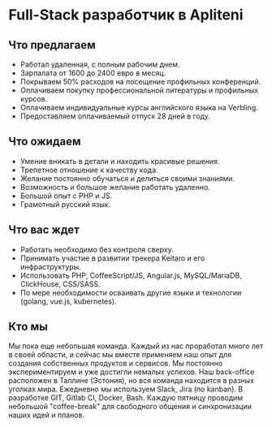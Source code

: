 # Full-Stack разработчик в Apliteni

## Что предлагаем
* Работал удаленная, с полным рабочим днем.
* Зарпалата от 1600 до 2400 евро в месяц.
* Покрываем 50% расходов на посещение профильных конференций.
* Оплачиваем покупку профессиональной литературы и профильных курсов.
* Оплачиваем индивидуальные курсы английского языка на Verbling.
* Предоставляем оплачиваемый отпуск 28 дней в году.

## Что ожидаем 
* Умение вникать в детали и находить красивые решения.
* Трепетное отношение к качеству кода.
* Желание постоянно обучаться и делиться своими знаниями.
* Возможность и большое желание работать удаленно.
* Большой опыт с PHP и JS.
* Грамотный русский язык.

## Что вас ждет
* Работать необходимо без контроля сверху.
* Принимать участие в развитии трекера Keitaro и его инфраструктуры.
* Использовать PHP, CoffeeScript/JS, Angular.js, MySQL/MariaDB, ClickHouse, CSS/SASS.
* По мере необходимости осваивать другие языки и технологии (golang, vue.js, kubernetes).

## Кто мы
Мы пока еще небольшая команда. Каждый из нас проработал много лет в своей области, и сейчас мы вместе применяем наш опыт для создания собственных продуктов и сервисов. Мы постоянно экспериментируем и уже достигли немалых успехов. Наш back-office расположен в Таллине (Эстония), но вся команда находится в разных уголках мира. Ежедневно мы используем Slack, Jira (по kanban). В разработке GIT, Gitlab CI, Docker, Bash. Каждую пятницу проводим небольшой "coffee-break" для свободного общения и синхронизации наших идей и планов.
